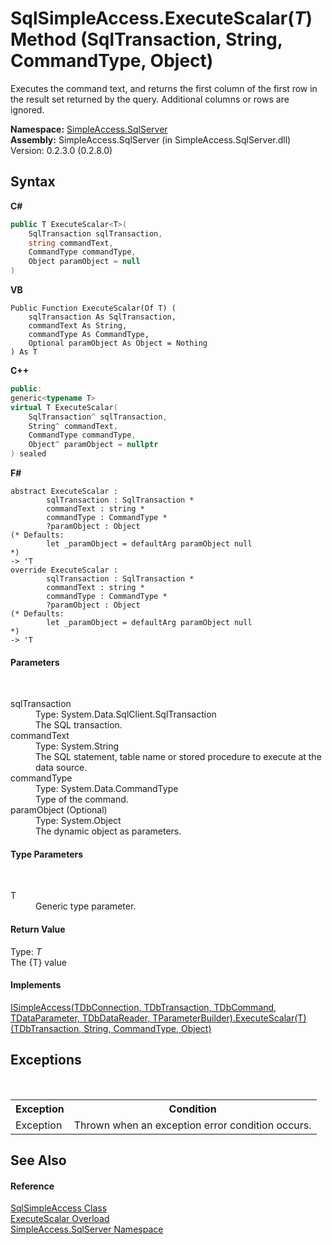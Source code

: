 # SqlSimpleAccess.ExecuteScalar(*T*) Method (SqlTransaction, String, CommandType, Object)
 

Executes the command text, and returns the first column of the first row in the result set returned by the query. Additional columns or rows are ignored.

**Namespace:**&nbsp;<a href="N_SimpleAccess_SqlServer">SimpleAccess.SqlServer</a><br />**Assembly:**&nbsp;SimpleAccess.SqlServer (in SimpleAccess.SqlServer.dll) Version: 0.2.3.0 (0.2.8.0)

## Syntax

**C#**<br />
``` C#
public T ExecuteScalar<T>(
	SqlTransaction sqlTransaction,
	string commandText,
	CommandType commandType,
	Object paramObject = null
)

```

**VB**<br />
``` VB
Public Function ExecuteScalar(Of T) ( 
	sqlTransaction As SqlTransaction,
	commandText As String,
	commandType As CommandType,
	Optional paramObject As Object = Nothing
) As T
```

**C++**<br />
``` C++
public:
generic<typename T>
virtual T ExecuteScalar(
	SqlTransaction^ sqlTransaction, 
	String^ commandText, 
	CommandType commandType, 
	Object^ paramObject = nullptr
) sealed
```

**F#**<br />
``` F#
abstract ExecuteScalar : 
        sqlTransaction : SqlTransaction * 
        commandText : string * 
        commandType : CommandType * 
        ?paramObject : Object 
(* Defaults:
        let _paramObject = defaultArg paramObject null
*)
-> 'T 
override ExecuteScalar : 
        sqlTransaction : SqlTransaction * 
        commandText : string * 
        commandType : CommandType * 
        ?paramObject : Object 
(* Defaults:
        let _paramObject = defaultArg paramObject null
*)
-> 'T 
```


#### Parameters
&nbsp;<dl><dt>sqlTransaction</dt><dd>Type: System.Data.SqlClient.SqlTransaction<br />The SQL transaction.</dd><dt>commandText</dt><dd>Type: System.String<br />The SQL statement, table name or stored procedure to execute at the data source.</dd><dt>commandType</dt><dd>Type: System.Data.CommandType<br />Type of the command.</dd><dt>paramObject (Optional)</dt><dd>Type: System.Object<br />The dynamic object as parameters.</dd></dl>

#### Type Parameters
&nbsp;<dl><dt>T</dt><dd>Generic type parameter.</dd></dl>

#### Return Value
Type: *T*<br />The {T} value

#### Implements
<a href="M_SimpleAccess_Core_ISimpleAccess_6_ExecuteScalar__1_4">ISimpleAccess(TDbConnection, TDbTransaction, TDbCommand, TDataParameter, TDbDataReader, TParameterBuilder).ExecuteScalar(T)(TDbTransaction, String, CommandType, Object)</a><br />

## Exceptions
&nbsp;<table><tr><th>Exception</th><th>Condition</th></tr><tr><td>Exception</td><td>Thrown when an exception error condition occurs.</td></tr></table>

## See Also


#### Reference
<a href="T_SimpleAccess_SqlServer_SqlSimpleAccess">SqlSimpleAccess Class</a><br /><a href="Overload_SimpleAccess_SqlServer_SqlSimpleAccess_ExecuteScalar">ExecuteScalar Overload</a><br /><a href="N_SimpleAccess_SqlServer">SimpleAccess.SqlServer Namespace</a><br />